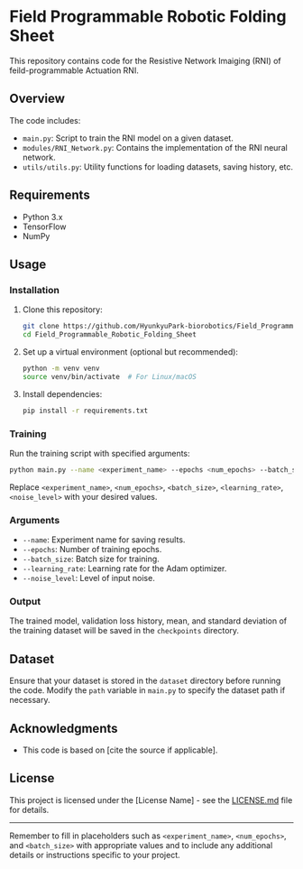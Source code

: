 # Field Programmable Robotic Folding Sheet


This repository contains code for the Resistive Network Imaiging (RNI) of feild-programmable Actuation RNI. 
## Overview

The code includes:

- `main.py`: Script to train the RNI model on a given dataset.
- `modules/RNI_Network.py`: Contains the implementation of the RNI neural network.
- `utils/utils.py`: Utility functions for loading datasets, saving history, etc.

## Requirements

- Python 3.x
- TensorFlow
- NumPy

## Usage

### Installation

1. Clone this repository:

    ```bash
    git clone https://github.com/HyunkyuPark-biorobotics/Field_Programmable_Robotic_Folding_Sheet.git
    cd Field_Programmable_Robotic_Folding_Sheet
    ```

2. Set up a virtual environment (optional but recommended):

    ```bash
    python -m venv venv
    source venv/bin/activate  # For Linux/macOS
    ```

3. Install dependencies:

    ```bash
    pip install -r requirements.txt
    ```

### Training

Run the training script with specified arguments:

```bash
python main.py --name <experiment_name> --epochs <num_epochs> --batch_size <batch_size> --learning_rate <learning_rate> --noise_level <noise_level>
```

Replace `<experiment_name>`, `<num_epochs>`, `<batch_size>`, `<learning_rate>`, `<noise_level>` with your desired values.

### Arguments

- `--name`: Experiment name for saving results.
- `--epochs`: Number of training epochs.
- `--batch_size`: Batch size for training.
- `--learning_rate`: Learning rate for the Adam optimizer.
- `--noise_level`: Level of input noise.

### Output

The trained model, validation loss history, mean, and standard deviation of the training dataset will be saved in the `checkpoints` directory.

## Dataset

Ensure that your dataset is stored in the `dataset` directory before running the code. Modify the `path` variable in `main.py` to specify the dataset path if necessary.

## Acknowledgments

- This code is based on [cite the source if applicable].

## License

This project is licensed under the [License Name] - see the [LICENSE.md](LICENSE.md) file for details.

---

Remember to fill in placeholders such as `<experiment_name>`, `<num_epochs>`, and `<batch_size>` with appropriate values and to include any additional details or instructions specific to your project.
